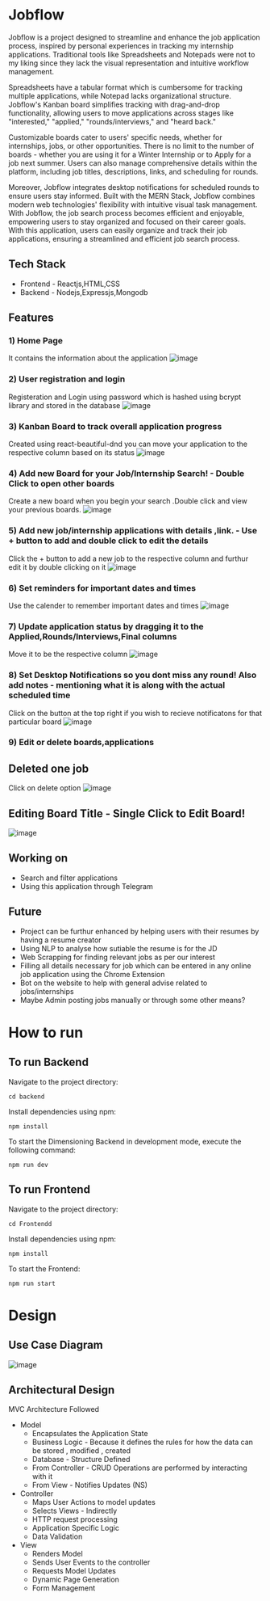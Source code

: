 # Jobflow

Jobflow is a project designed to streamline and enhance the job application process, inspired by personal experiences in tracking my internship applications. Traditional tools like Spreadsheets and Notepads were not to my liking since they lack the visual representation and intuitive workflow management.

Spreadsheets have a tabular format which is cumbersome for tracking multiple applications, while Notepad lacks organizational structure. Jobflow's Kanban board simplifies tracking with drag-and-drop functionality, allowing users to move applications across stages like "interested," "applied," "rounds/interviews," and "heard back."

Customizable boards cater to users' specific needs, whether for internships, jobs, or other opportunities. There is no limit to the number of boards - whether you are using it for a Winter Internship or to Apply for a job next summer. Users can also manage comprehensive details within the platform, including job titles, descriptions, links, and scheduling for rounds.

Moreover, Jobflow integrates desktop notifications for scheduled rounds to ensure users stay informed. Built with the MERN Stack, Jobflow combines modern web technologies' flexibility with intuitive visual task management. With Jobflow, the job search process becomes efficient and enjoyable, empowering users to stay organized and focused on their career goals.
With this application, users can easily organize and track their job applications, ensuring a streamlined and efficient job search process.

## Tech Stack
+ Frontend - Reactjs,HTML,CSS
+ Backend - Nodejs,Expressjs,Mongodb
## Features
### 1) Home Page
It contains the information about the application
![image](https://github.com/ap766/Jobflow/assets/79255079/c1ff5145-67d4-4198-9666-ae0911f71554)
### 2) User registration and login
Registeration and Login using password which is hashed using bcrypt library and stored in the database
![image](https://github.com/ap766/Jobflow/assets/79255079/2adaef3e-1bf4-497a-a07d-42f3fe41faab)
### 3) Kanban Board to track overall application progress
Created using react-beautiful-dnd you can move your application to the respective column based on its status
![image](https://github.com/ap766/Jobflow/assets/79255079/9b5ae87a-a5bb-497d-bb1b-aa57949d1da6)
### 4) Add new Board for your Job/Internship Search! - Double Click to open other boards
Create a new board when you begin your search .Double click and view your previous boards.
![image](https://github.com/ap766/Jobflow/assets/79255079/5e875cf6-5e9e-48c0-8352-bfc4a13b34cd)
### 5) Add new job/internship applications with details ,link. - Use + button to add and double click to edit the details
Click the + button to add a new job to the respective column and furthur edit it by double clicking on it 
![image](https://github.com/ap766/Jobflow/assets/79255079/79119779-0f10-4453-9ca2-be5e375671d5)
### 6) Set reminders for important dates and times
Use the calender to remember important dates and times
![image](https://github.com/ap766/Jobflow/assets/79255079/3b3e4699-c15b-4f86-9c52-9f5b5996370b)
### 7) Update application status by dragging it to the Applied,Rounds/Interviews,Final columns
Move it to be the respective column
![image](https://github.com/ap766/Jobflow/assets/79255079/be918d12-4c27-4203-ac40-8567eb35ebf0)
### 8) Set Desktop Notifications so you dont miss any round! Also add notes - mentioning what it is along with the actual scheduled time
Click on the button at the top right if you wish to recieve notificatons for that particular board
![image](https://github.com/ap766/Jobflow/assets/79255079/287f3b53-de88-45ca-a022-a6b5f3a9b359)
### 9) Edit or delete boards,applications

## Deleted one job
Click on delete option
![image](https://github.com/ap766/Jobflow/assets/79255079/25af3bbc-2062-42e5-b2d6-44d859cc8db7)
## Editing Board Title - Single Click to Edit Board!
![image](https://github.com/ap766/Jobflow/assets/79255079/e84fb895-4521-4f93-b922-a74c681a7c1b)


## Working on
+ Search and filter applications
+ Using this application through Telegram
  
## Future
+ Project can be furthur enhanced by helping users with their resumes by having a resume creator
+ Using NLP to analyse how sutiable the resume is for the JD
+ Web Scrapping for finding relevant jobs as per our interest
+ Filling all details necessary for job which can be entered in any online job application using the Chrome Extension
+ Bot on the website to help with general advise related to jobs/internships
+ Maybe Admin posting jobs manually or through some other means?

# How to run 
## To run Backend
Navigate to the project directory:

`cd backend`

Install dependencies using npm:

`npm install`

To start the Dimensioning Backend in development mode, execute the following command:

`npm run dev`

## To run Frontend
Navigate to the project directory:

`cd Frontendd`

Install dependencies using npm:

`npm install`

To start the Frontend:

`npm run start`

# Design
## Use Case Diagram
![image](https://github.com/user-attachments/assets/efcf51d2-64ef-471a-aaa5-686830a92811)

## Architectural Design 
MVC Architecture Followed
+ Model
   + Encapsulates the Application State
   + Business Logic - Because it defines the rules for how the data can be stored , modified , created
   + Database - Structure Defined
   + From Controller - CRUD Operations are performed by interacting with it
   + From View - Notifies Updates (NS)
+ Controller
   + Maps User Actions to model updates
   + Selects Views - Indirectly
   + HTTP request processing
   + Application Specific Logic
   + Data Validation
+ View
   + Renders Model
   + Sends User Events to the controller
   + Requests Model Updates
   + Dynamic Page Generation 
   + Form Management
  

    
